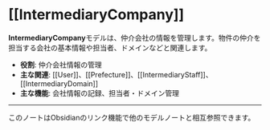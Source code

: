 # [[IntermediaryCompany]]

**IntermediaryCompany**モデルは、仲介会社の情報を管理します。物件の仲介を担当する会社の基本情報や担当者、ドメインなどと関連します。

- **役割**: 仲介会社情報の管理
- **主な関連**: [[User]]、[[Prefecture]]、[[IntermediaryStaff]]、[[IntermediaryDomain]]
- **主な機能**: 会社情報の記録、担当者・ドメイン管理

---

このノートはObsidianのリンク機能で他のモデルノートと相互参照できます。 